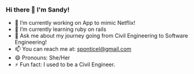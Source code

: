 ### Hi there 👋 I'm Sandy!
- 🔭 I’m currently working on App to mimic Netflix!
- 🌱 I’m currently learning ruby on rails
- 💬 Ask me about my journey going from Civil Engineering to Software Engineering!
- 📫 You can reach me at: sponticel@gmail.com
- 😄 Pronouns: She/Her
- ⚡ Fun fact: I used to be a Civil Engineer.

<!--
**sponticel/sponticel** is a ✨ _special_ ✨ repository because its `README.md` (this file) appears on your GitHub profile.

